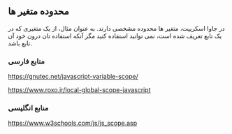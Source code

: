 ## محدوده متغیر ها

در جاوا اسکریپت، متغیر ها محدوده مشخصی دارند. به عنوان مثال، از یک متغیری که در یک تابع تعریف شده است، نمی توانید استفاده کنید مگر آنکه استفاده تان درون خود آن تابع باشد.

### منابع فارسی

https://gnutec.net/javascript-variable-scope/

https://www.roxo.ir/local-global-scope-javascript

### منابع انگلیسی

https://www.w3schools.com/js/js_scope.asp
